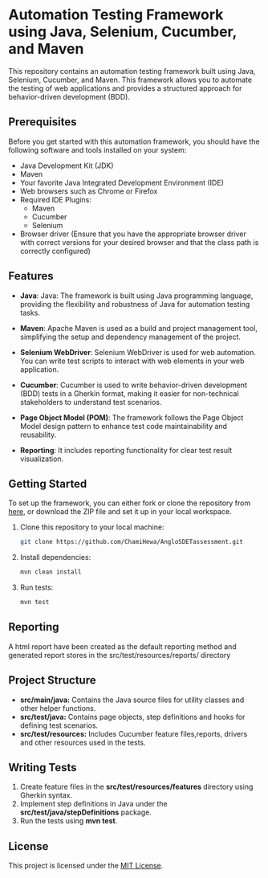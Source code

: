 # Automation Testing Framework using Java, Selenium, Cucumber, and Maven

This repository contains an automation testing framework built using Java, Selenium, Cucumber, and Maven. This framework allows you to automate the testing of web applications and provides a structured approach for behavior-driven development (BDD).

## Prerequisites

Before you get started with this automation framework, you should have the following software and tools installed on your system:

- Java Development Kit (JDK)
- Maven
- Your favorite Java Integrated Development Environment (IDE)
- Web browsers such as Chrome or Firefox
- Required IDE Plugins:
  - Maven 
  - Cucumber
  - Selenium
- Browser driver (Ensure that you have the appropriate browser driver with correct versions for your desired browser and that the class path is correctly configured)

## Features

- **Java**: Java: The framework is built using Java programming language, providing the flexibility and robustness of Java for automation testing tasks.

- **Maven**: Apache Maven is used as a build and project management tool, simplifying the setup and dependency management of the project.

- **Selenium WebDriver**: Selenium WebDriver is used for web automation. You can write test scripts to interact with web elements in your web application.

- **Cucumber**: Cucumber is used to write behavior-driven development (BDD) tests in a Gherkin format, making it easier for non-technical stakeholders to understand test scenarios.

- **Page Object Model (POM)**: The framework follows the Page Object Model design pattern to enhance test code maintainability and reusability.

- **Reporting**: It includes reporting functionality for clear test result visualization.

## Getting Started
To set up the framework, you can either fork or clone the repository from [here](https://github.com/ChamiHewa/AngloSDETassessment.git), or download the ZIP file and set it up in your local workspace.

1. Clone this repository to your local machine:

   ```bash
   git clone https://github.com/ChamiHewa/AngloSDETassessment.git

2. Install dependencies:

   ```bash
   mvn clean install

3. Run tests:

   ```bash
   mvn test

## Reporting

A html report have been created as the default reporting method and generated report stores in the src/test/resources/reports/ directory

## Project Structure
- **src/main/java:** Contains the Java source files for utility classes and other helper functions.
- **src/test/java:** Contains page objects, step definitions and hooks for defining test scenarios.
- **src/test/resources:** Includes Cucumber feature files,reports, drivers and other resources used in the tests.

## Writing Tests

1. Create feature files in the **src/test/resources/features** directory using Gherkin syntax.
2. Implement step definitions in Java under the **src/test/java/stepDefinitions** package.
3. Run the tests using **mvn test**.

## License
This project is licensed under the [MIT License](https://opensource.org/license/mit/).
